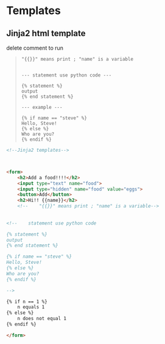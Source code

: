 # Templates





## Jinja2 html template

delete comment to run

> ```
> "{{}}" means print ; "name" is a variable
>
>
> --- statement use python code ---
>
> {% statement %}
> output
> {% end statement %}
>
> --- example ---
>
> {% if name == "steve" %}
> Hello, Steve!
> {% else %}
> Who are you?
> {% endif %}
> ```

```html
<!--Jinja2 templates-->



<form>
    <h2>Add a food!!!!</h2>
    <input type="text" name="food">
    <input type="hidden" name="food" value="eggs">
    <button>Add</button>
    <h2>Hi!! {{name}}</h2>
    <!--    "{{}}" means print ; "name" is a variable-->
        
    
<!--    statement use python code    

{% statement %}
output
{% end statement %}

{% if name == "steve" %}
Hello, Steve!
{% else %}
Who are you?
{% endif %}

-->

{% if n == 1 %}
    n equals 1
{% else %}
    n does not equal 1
{% endif %}

</form>

```